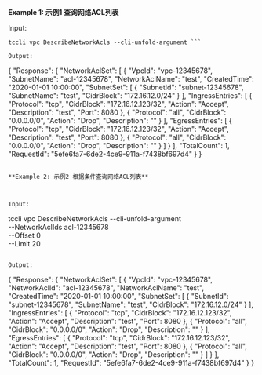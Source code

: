 **Example 1: 示例1 查询网络ACL列表**



Input: 

```
tccli vpc DescribeNetworkAcls --cli-unfold-argument ```

Output: 
```
{
    "Response": {
        "NetworkAclSet": [
            {
                "VpcId": "vpc-12345678",
                "SubnetName": "acl-12345678",
                "NetworkAclName": "test",
                "CreatedTime": "2020-01-01 10:00:00",
                "SubnetSet": [
                    {
                        "SubnetId": "subnet-12345678",
                        "SubnetName": "test",
                        "CidrBlock": "172.16.12.0/24"
                    }
                ],
                "IngressEntries": [
                    {
                        "Protocol": "tcp",
                        "CidrBlock": "172.16.12.123/32",
                        "Action": "Accept",
                        "Description": "test",
                        "Port": 8080
                    },
                    {
                        "Protocol": "all",
                        "CidrBlock": "0.0.0.0/0",
                        "Action": "Drop",
                        "Description": ""
                    }
                ],
                "EgressEntries": [
                    {
                        "Protocol": "tcp",
                        "CidrBlock": "172.16.12.123/32",
                        "Action": "Accept",
                        "Description": "test",
                        "Port": 8080
                    },
                    {
                        "Protocol": "all",
                        "CidrBlock": "0.0.0.0/0",
                        "Action": "Drop",
                        "Description": ""
                    }
                ]
            }
        ],
        "TotalCount": 1,
        "RequestId": "5efe6fa7-6de2-4ce9-911a-f7438bf697d4"
    }
}
```

**Example 2: 示例2 根据条件查询网络ACL列表**



Input: 

```
tccli vpc DescribeNetworkAcls --cli-unfold-argument  \
    --NetworkAclIds acl-12345678\
    --Offset 0\
    --Limit 20
```

Output: 
```
{
    "Response": {
        "NetworkAclSet": [
            {
                "VpcId": "vpc-12345678",
                "NetworkAclId": "acl-12345678",
                "NetworkAclName": "test",
                "CreatedTime": "2020-01-01 10:00:00",
                "SubnetSet": [
                    {
                        "SubnetId": "subnet-12345678",
                        "SubnetName": "test",
                        "CidrBlock": "172.16.12.0/24"
                    }
                ],
                "IngressEntries": [
                    {
                        "Protocol": "tcp",
                        "CidrBlock": "172.16.12.123/32",
                        "Action": "Accept",
                        "Description": "test",
                        "Port": 8080
                    },
                    {
                        "Protocol": "all",
                        "CidrBlock": "0.0.0.0/0",
                        "Action": "Drop",
                        "Description": ""
                    }
                ],
                "EgressEntries": [
                    {
                        "Protocol": "tcp",
                        "CidrBlock": "172.16.12.123/32",
                        "Action": "Accept",
                        "Description": "test",
                        "Port": 8080
                    },
                    {
                        "Protocol": "all",
                        "CidrBlock": "0.0.0.0/0",
                        "Action": "Drop",
                        "Description": ""
                    }
                ]
            }
        ],
        "TotalCount": 1,
        "RequestId": "5efe6fa7-6de2-4ce9-911a-f7438bf697d4"
    }
}
```

